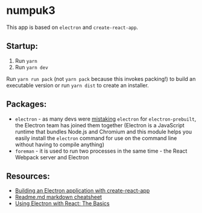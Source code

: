 # numpuk3

This app is based on `electron` and `create-react-app`.

## Startup:

1. Run `yarn`
2. Run `yarn dev`

Run `yarn run pack` (not `yarn pack` because this invokes packing!) to build an executable version or run `yarn dist` to create an installer.

## Packages:

- `electron` - as many devs were [mistaking](https://www.electronjs.org/blog/npm-install-electron "Electron blog") `electron` for `electron-prebuilt`, the Electron team has joined them together (Electron is a JavaScript runtime that bundles Node.js and Chromium and this module helps you easily install the `electron` command for use on the command line without having to compile anything)
- `foreman` - it is used to run two processes in the same time - the React Webpack server and Electron

## Resources:

- [Building an Electron application with create-react-app](https://www.freecodecamp.org/news/building-an-electron-application-with-create-react-app-97945861647c/)
- [Readme.md markdown cheatsheet](https://github.com/tchapi/markdown-cheatsheet/blob/master/README.md)
- [Using Electron with React: The Basics](https://medium.com/@brockhoff/using-electron-with-react-the-basics-e93f9761f86f)
